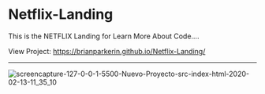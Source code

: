 # Netflix-Landing


This is the NETFLIX Landing for Learn More About Code....

View Project: https://brianparkerin.github.io/Netflix-Landing/


------------------------------------------------------------------------------------------------------------------------------------------



![screencapture-127-0-0-1-5500-Nuevo-Proyecto-src-index-html-2020-02-13-11_35_10](https://user-images.githubusercontent.com/60494113/74721409-9eda3180-5237-11ea-8192-5db1a0d68f02.png)








